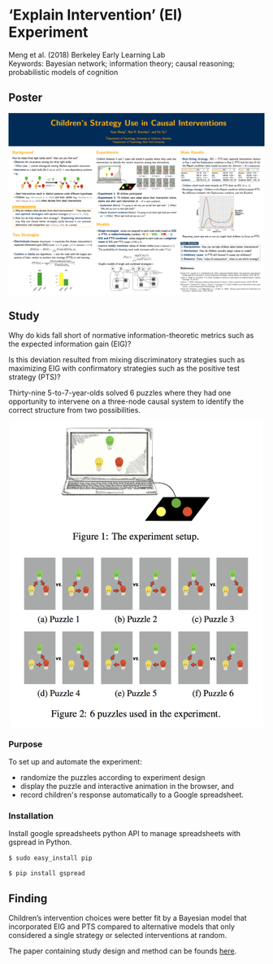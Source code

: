 # ‘Explain Intervention’ (EI) Experiment

Meng et al. (2018) Berkeley Early Learning Lab  
Keywords: Bayesian network; information theory; causal reasoning; probabilistic models of cognition

## Poster
<div align="center">
  <img src="https://raw.githubusercontent.com/lizzij/EI/master/images/poster.png" align="middle">
</div>

## Study

Why do kids fall short of normative information-theoretic metrics such as the expected information
gain (EIG)? 

Is this deviation resulted from mixing discriminatory strategies such as maximizing EIG with confirmatory strategies such as the positive test strategy (PTS)?

Thirty-nine 5-to-7-year-olds solved 6 puzzles where they had one opportunity to intervene on a three-node causal system to identify the correct structure from two possibilities. 

<div align="center">
  <img src="https://raw.githubusercontent.com/lizzij/EI/master/eiPuzzles.png" width="500" align="middle">
</div>
  
### Purpose

To set up and automate the experiment:
* randomize the puzzles according to experiment design
* display the puzzle and interactive animation in the browser, and
* record children's response automatically to a Google spreadsheet.

### Installation

Install google spreadsheets python API to manage spreadsheets with gspread in Python.

```
$ sudo easy_install pip
```

```
$ pip install gspread
```

##  Finding

Children’s intervention choices were better fit by a Bayesian model that incorporated EIG and PTS compared to alternative models that only considered a single strategy or selected interventions at random. 

The paper containing study design and method can be founds [here](http://docs.wixstatic.com/ugd/9f32e5_17b692ec0a54451a98715fba886644d0.pdf).  
